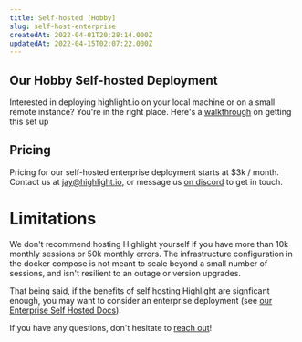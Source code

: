```yaml
---
title: Self-hosted [Hobby]
slug: self-host-enterprise
createdAt: 2022-04-01T20:28:14.000Z
updatedAt: 2022-04-15T02:07:22.000Z
---
```


## Our Hobby Self-hosted Deployment

Interested in deploying highlight.io on your local machine or on a small remote instance? You're in the right place. Here's a [walkthrough](../../../getting-started/self-host/self-hosted-hobby-guide.md) on getting this set up

## Pricing

Pricing for our self-hosted enterprise deployment starts at $3k / month. Contact us at jay@highlight.io, or message us [on discord](https://community.highlight.io) to get in touch.

# Limitations

We don't recommend hosting Highlight yourself if you have more than 10k monthly sessions or 50k monthly errors. The infrastructure configuration in the docker compose is not meant to scale beyond a small number of sessions, and isn't resilient to an outage or version upgrades. 

That being said, if the benefits of self hosting Highlight are signficant enough, you may want to consider an enterprise deployment (see [our Enterprise Self Hosted Docs](./self-host-enterprise.md)).

If you have any questions, don't hesitate to [reach out](https://community.highlight.io)!
